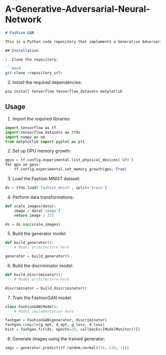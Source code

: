 # A-Generative-Adversarial-Neural-Network


```markdown
# Fashion GAN

This is a Python code repository that implements a Generative Adversarial Network (GAN) for generating fashion images using TensorFlow.

## Installation

1. Clone the repository:

```bash
git clone <repository_url>
```

2. Install the required dependencies:

```bash
pip install tensorflow tensorflow_datasets matplotlib
```

## Usage

1. Import the required libraries:

```python
import tensorflow as tf
import tensorflow_datasets as tfds
import numpy as np
from matplotlib import pyplot as plt
```

2. Set up GPU memory growth:

```python
gpus = tf.config.experimental.list_physical_devices('GPU')
for gpu in gpus:
    tf.config.experimental.set_memory_growth(gpu, True)
```

3. Load the Fashion MNIST dataset:

```python
ds = tfds.load('fashion_mnist', split='train')
```

4. Perform data transformations:

```python
def scale_images(data): 
    image = data['image']
    return image / 255

ds = ds.map(scale_images)
```

5. Build the generator model:

```python
def build_generator():
    # Model architecture here

generator = build_generator()
```

6. Build the discriminator model:

```python
def build_discriminator():
    # Model architecture here

discriminator = build_discriminator()
```

7. Train the FashionGAN model:

```python
class FashionGAN(Model):
    # Model implementation here

fashgan = FashionGAN(generator, discriminator)
fashgan.compile(g_opt, d_opt, g_loss, d_loss)
hist = fashgan.fit(ds, epochs=20, callbacks=[ModelMonitor()])
```

8. Generate images using the trained generator:

```python
imgs = generator.predict(tf.random.normal((16, 128, 1)))
```
